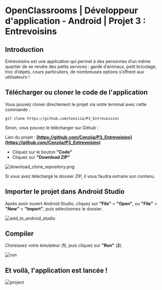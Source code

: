 
# OpenClassrooms | Développeur d'application - Android | Projet 3 : Entrevoisins


## Introduction

Entrevoisins est une application qui permet à des personnes d’un même quartier de se rendre des petits services : garde d’animaux, petit bricolage, troc d’objets, cours particuliers, de nombreuses options s’offrent aux utilisateurs !


## Télécharger ou cloner le code de l'application

Vous pouvez cloner directement le projet via votre terminal avec cette commande :

```` git clone https://github.com/Cenziia/P3_Entrevoisins ````

Sinon, vous pouvez le télécharger sur Github :

Lien du projet : **[https://github.com/Cenziia/P3_Entrevoisins](https://github.com/Cenziia/P3_Entrevoisins)**

- Cliquez sur le bouton **"Code"**
- Cliquez sur **"Download ZIP"**

![download_clone_repository.png](/images/download_clone_repository.png)

Si vous avez téléchargé le dossier ZIP, il vous faudra extraire son contenu.

## Importer le projet dans Android Studio

Après avoir ouvert Android Studio, cliquez sur **"File"** > **"Open"**, ou **"File"** > **"New"** > **"Import"**, puis sélectionnez le dossier.

![add_to_android_studio](/images/add_to_android_studio.png)

## Compiler

Choisissez votre émulateur (**1**), puis cliquez sur **"Run"** (**2**).

![run](/images/run.png)

## Et voilà, l'application est lancée !

![project](/images/project.PNG)
